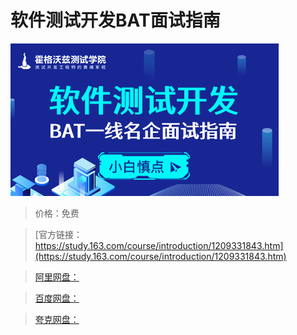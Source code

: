 # 软件测试开发BAT面试指南

![img](../../../assets/study163/free/fc2cfc6fca6e453d93a3e8c6987b19fc.jpg)

> 价格：免费

> [官方链接：https://study.163.com/course/introduction/1209331843.htm](https://study.163.com/course/introduction/1209331843.htm)

> [阿里网盘：]()

> [百度网盘：]()

> [夸克网盘：]()
